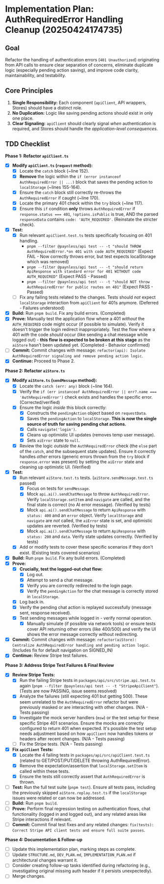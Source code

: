 # Implementation Plan: AuthRequiredError Handling Cleanup (20250424174735)

## Goal

Refactor the handling of authentication errors (`401 Unauthorized`) originating from API calls to ensure clear separation of concerns, eliminate duplicate logic (especially pending action saving), and improve code clarity, maintainability, and testability.

## Core Principles

1.  **Single Responsibility:** Each component (`apiClient`, API wrappers, Stores) should have a distinct role.
2.  **No Duplication:** Logic like saving pending actions should exist in only one place.
3.  **Clear Signaling:** `apiClient` should clearly signal *when* authentication is required, and Stores should handle the *application-level consequences*.

## TDD Checklist

**Phase 1: Refactor `apiClient.ts`**

*   [X] **Modify `apiClient.ts` (`request` method):**
    *   [X] Locate the `catch` block (~line 152).
    *   [X] **Remove** the logic within the `if (error instanceof AuthRequiredError || ...)` block that saves the pending action to `localStorage` (~lines 155-164).
    *   [X] Ensure the `catch` block still correctly re-throws the `AuthRequiredError` if caught (~line 170).
    *   [X] Locate the primary 401 check within the `try` block (~line 117).
    *   [X] Ensure this `if` condition **only** throws `AuthRequiredError` if `response.status === 401`, `!options.isPublic` is true, AND the parsed `responseData` contains `code: 'AUTH_REQUIRED'`. (Reinstate the stricter check).
*   [X] **Test:**
    *   [X] Run relevant `apiClient.test.ts` tests specifically focusing on 401 handling.
        *   `pnpm --filter @paynless/api test -- -t "should THROW AuthRequiredError.*on 401 with code AUTH_REQUIRED"` (Expect FAIL - Now correctly throws error, but test expects localStorage which was removed)
        *   `pnpm --filter @paynless/api test -- -t "should return ApiResponse with standard error for 401 WITHOUT code AUTH_REQUIRED"` (Expect PASS - Passed)
        *   `pnpm --filter @paynless/api test -- -t "should NOT throw AuthRequiredError for public routes on 401"` (Expect PASS - Passed)
    *   [ ] Fix any failing tests related to the changes. Tests should *not* expect `localStorage` interaction from `apiClient` for 401s anymore. (Deferred - Failures understood)
*   [X] **Build:** Run `pnpm build`. Fix any build errors. (Completed)
*   [X] **Prove:** Manually test the application flow where a 401 *without* the `AUTH_REQUIRED` code might occur (if possible to simulate). Verify it doesn't trigger the login redirect inappropriately. Test the flow where a 401 *with* the code *should* occur (like sending a chat message while logged out) - **this flow is expected to be broken at this stage** as the `aiStore` hasn't been updated yet. (Completed - Behavior confirmed)
*   [ ] **Commit:** Commit changes with message: `refactor(api): Isolate AuthRequiredError signaling and remove pending action logic`.
*   [X] **Continue:** Proceed to Phase 2.

**Phase 2: Refactor `aiStore.ts`**

*   [X] **Modify `aiStore.ts` (`sendMessage` method):**
    *   [X] Locate the `catch (err: any)` block (~line 164).
    *   [X] Verify the `if (err instanceof AuthRequiredError || err?.name === 'AuthRequiredError')` check exists and handles the specific error. (Corrected/verified)
    *   [X] Ensure the logic *inside* this block correctly:
        *   [X] Constructs the `pendingAction` object based on `requestData`.
        *   [X] Saves the `pendingAction` to `localStorage`. **This is now the single source of truth for saving pending chat actions.**
        *   [X] Calls `navigate('login')`.
        *   [X] Cleans up optimistic UI updates (removes temp user message).
        *   [X] Sets `aiError` state to `null`.
    *   [X] Review the logic *outside* the `AuthRequiredError` check (the `else` part of the `catch`, and the subsequent state updates). Ensure it correctly handles *other* errors (generic errors thrown from the `try` block if `response.error` was present) by setting the `aiError` state and cleaning up optimistic UI. (Verified)
*   [X] **Test:**
    *   [X] Run relevant `aiStore.test.ts` tests. (`aiStore.sendMessage.test.ts` passed)
        *   [X] Focus on tests for `sendMessage`.
        *   [X] Mock `api.ai().sendChatMessage` to throw `AuthRequiredError`. Verify `localStorage.setItem` and `navigate` are called, and the final state is correct (no AI error message). (Verified by tests)
        *   [X] Mock `api.ai().sendChatMessage` to return `ApiResponse` with `status: 400` and an `error` object. Verify `localStorage` and `navigate` are *not* called, the `aiError` state is set, and optimistic updates are reverted. (Verified by tests)
        *   [X] Mock `api.ai().sendChatMessage` to return `ApiResponse` with `status: 200` and `data`. Verify state updates correctly. (Verified by tests)
    *   [X] Add or modify tests to cover these specific scenarios if they don't exist. (Existing tests covered scenarios)
*   [X] **Build:** Run `pnpm build`. Fix any build errors. (Completed)
*   [X] **Prove:**
    *   [X] **Crucially, test the logged-out chat flow:**
        *   [X] Log out.
        *   [X] Attempt to send a chat message.
        *   [X] Verify you are correctly redirected to the login page.
        *   [X] Verify the `pendingAction` for the chat message is correctly stored in `localStorage`.
    *   [X] Log back in.
    *   [X] Verify the pending chat action is replayed successfully (message sent, response received).
    *   [X] Test sending messages while logged in - verify normal operation.
        *   [X] Manually simulate (if possible via network tools) or ensure tests cover API returning other errors (like 400/500) and verify the UI shows the error message correctly without redirecting.
*   [X] **Commit:** Commit changes with message: `refactor(aiStore): Centralize AuthRequiredError handling and pending action logic`. (Includes fix for default navigation on SIGNED_IN)
*   [X] **Continue:** Review Stripe test failures.

**Phase 3: Address Stripe Test Failures & Final Review**

*   [X] **Review Stripe Tests:**
    *   [X] Run the failing Stripe tests in `packages/api/src/stripe.api.test.ts` again (`pnpm --filter @paynless/api test -- -t "StripeApiClient"`). (Tests are now PASSING, issue seems resolved)
    *   [X] Analyze the failures (still expecting 401 but getting 500). These seem unrelated to the `AuthRequiredError` refactor but were previously masked or are interacting with other changes. (N/A - Tests passing)
    *   [X] Investigate the mock server handlers (`msw`) or the test setup for these specific Stripe 401 scenarios. Ensure the mocks are correctly configured to return 401 when expected. It's possible the test setup needs adjustment based on how `apiClient` now handles tokens or headers after recent changes. (N/A - Tests passing)
    *   [ ] Fix the Stripe tests. (N/A - Tests passing)
*   [X] **Fix `apiClient` Tests:**
    *   [X] Locate the 4 failing tests in `packages/api/src/apiClient.test.ts` (related to GET/POST/PUT/DELETE throwing AuthRequiredError).
    *   [X] Remove the expectation/assertion that `localStorage.setItem` is called within these tests.
    *   [X] Ensure the tests still correctly assert that `AuthRequiredError` is thrown.
*   [ ] **Test:** Run the full test suite (`pnpm test`). Ensure all tests pass, including the previously skipped `aiStore.replay.test.ts` if the `localStorage` issues were related or can now be addressed.
*   [ ] **Build:** Run `pnpm build`.
*   [ ] **Prove:** Perform final regression testing on authentication flows, chat functionality (logged in and logged out), and any related areas like Stripe interactions if relevant.
*   [ ] **Commit:** Commit final test fixes and any related changes: `fix(tests): Correct Stripe API client tests and ensure full suite passes`.

**Phase 4: Documentation & Follow-up**

*   [ ] Update this implementation plan, marking steps as complete.
*   [ ] Update `STRUCTURE.md`, `DEV_PLAN.md`, `IMPLEMENTATION_PLAN.md` if architectural changes warrant it.
*   [ ] Consider creating follow-up tasks identified during refactoring (e.g., investigating original missing auth header if it persists unexpectedly).
*   [ ] Merge changes. 